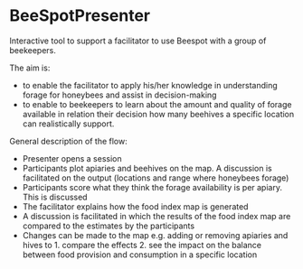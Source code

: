 # BeeSpotPresenter
Interactive tool to support a facilitator to use Beespot with a group of beekeepers. 

The aim is:
- to enable the facilitator to apply his/her knowledge in understanding forage for honeybees and assist in decision-making
- to enable to beekeepers to learn about the amount and quality of forage available in relation their decision how many beehives a specific location can realistically support.

General description of the flow:
- Presenter opens a session
- Participants plot apiaries and beehives on the map. A discussion is facilitated on the output (locations and range where honeybees forage)
- Participants score what they think the forage availability is per apiary. This is discussed
- The facilitator explains how the food index map is generated
- A discussion is facilitated in which the results of the food index map are compared to the estimates by the participants
- Changes can be made to the map e.g. adding or removing apiaries and hives to 1. compare the effects 2. see the impact on the balance between food provision and consumption in a specific location
